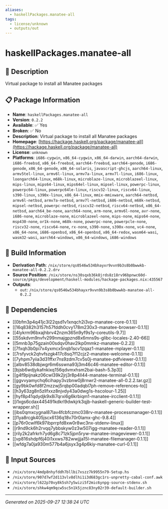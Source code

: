 ```yaml
---
aliases:
  - haskellPackages.manatee-all
tags:
  - license/unknown
  - outputs/out
---
```


# haskellPackages.manatee-all

## 📝 Description

Virtual package to install all Manatee packages

## 📋 Package Information

- **Name**: `haskellPackages.manatee-all`
- **Version**: `0.2.2`
- **Available**: ✅ Yes
- **Broken**: ✅ No
- **Description**: Virtual package to install all Manatee packages
- **Homepage**: [https://hackage.haskell.org/package/manatee-all](https://hackage.haskell.org/package/manatee-all)
- **License**: `unknown`
- **Platforms**: `i686-cygwin`, `x86_64-cygwin`, `x86_64-darwin`, `aarch64-darwin`, `i686-freebsd`, `x86_64-freebsd`, `aarch64-freebsd`, `aarch64-genode`, `i686-genode`, `x86_64-genode`, `x86_64-solaris`, `javascript-ghcjs`, `aarch64-linux`, `armv5tel-linux`, `armv6l-linux`, `armv7a-linux`, `armv7l-linux`, `i686-linux`, `loongarch64-linux`, `m68k-linux`, `microblaze-linux`, `microblazeel-linux`, `mips-linux`, `mips64-linux`, `mips64el-linux`, `mipsel-linux`, `powerpc-linux`, `powerpc64-linux`, `powerpc64le-linux`, `riscv32-linux`, `riscv64-linux`, `s390-linux`, `s390x-linux`, `x86_64-linux`, `mmix-mmixware`, `aarch64-netbsd`, `armv6l-netbsd`, `armv7a-netbsd`, `armv7l-netbsd`, `i686-netbsd`, `m68k-netbsd`, `mipsel-netbsd`, `powerpc-netbsd`, `riscv32-netbsd`, `riscv64-netbsd`, `x86_64-netbsd`, `aarch64_be-none`, `aarch64-none`, `arm-none`, `armv6l-none`, `avr-none`, `i686-none`, `microblaze-none`, `microblazeel-none`, `mips-none`, `mips64-none`, `msp430-none`, `or1k-none`, `m68k-none`, `powerpc-none`, `powerpcle-none`, `riscv32-none`, `riscv64-none`, `rx-none`, `s390-none`, `s390x-none`, `vc4-none`, `x86_64-none`, `i686-openbsd`, `x86_64-openbsd`, `x86_64-redox`, `wasm64-wasi`, `wasm32-wasi`, `aarch64-windows`, `x86_64-windows`, `i686-windows`

## 🔧 Build Information

- **Derivation Path**: `/nix/store/qs0546w534bhayxr9vvn9b3s8b0bwwkb-manatee-all-0.2.2.drv`
- **Source Position**: `/nix/store/ns30sqxb36k8jrds8z18rv96bpnwc60d-source/pkgs/development/haskell-modules/hackage-packages.nix:435567`
- **Outputs**:
  - `out`:  `/nix/store/qs0546w534bhayxr9vvn9b3s8b0bwwkb-manatee-all-0.2.2`

## 🔗 Dependencies

- [[0bfm3p4q41jc3l22qsd1v1xnqch2i3vp-manatee-core-0.1.1]]
- [[16q8382h3157h57fddh0cvy178m230x3-manatee-browser-0.1.1]]
- [[4lykrm96bxajhbrv42nzm365n9yf9s1y-coreutils-9.7]]
- [[55skdvm9nvfv299nmajgpznd8x6mns9s-glibc-locales-2.40-66]]
- [[5mnb3p75gzain00sdqv0hav2lkp0mmkz-manatee-0.2.2]]
- [[7fxqh3b0pi7x4yxmcx5nqb1scv1zqaz1-manatee-mplayer-0.1.1]]
- [[7rsfyvck2qhvfszgk417c8sq7f12cjz2-manatee-welcome-0.1.1]]
- [[7yhpm7yiia3d31ffxr7ns9zdm7cv5s0j-manatee-pdfviewer-0.1.1]]
- [[albv8538dbjwgr6m6sswna93j3m46c46-manatee-editor-0.1.1]]
- [[bjsb6wdjykafnkixq156qdvmxhsm2bai-bash-5.3p3]]
- [[g4f9pijnakz06cwl39k2jrj3r8p4ll44-manatee-terminal-0.1.1]]
- [[ggvvyamychq6cihapy3vzbnw0j8rnwr2-manatee-all-0.2.2.tar.gz]]
- [[gy9bk0wfd8f2mzzwj5rqbp00adqbl7ph-remove-references-to]]
- [[h3y63zg8n5zllfxxz8njvdy43a0dwg1s-hscolour-1.25]]
- [[hyf8p41qdydjk9x8i7qrxi6g6krbiqm1-manatee-ircclient-0.1.1]]
- [[i1xgs6cdax445491kdkrl9dwkjrk3qjb-haskell-generic-builder-test-wrapper.sh]]
- [[ibs0qmxcygnal87lav4fcbfczmc038rv-manatee-processmanager-0.1.1]]
- [[l1ya8rcgk405jscx6136q18v70r0lamx-ghc-9.8.4]]
- [[p76r0cwlf6k97ibprrpfd8xw0r8wc3nx-stdenv-linux]]
- [[r9nd9ck6h2rvqq7ybbskyw0z3w507igg-manatee-reader-0.1.1]]
- [[rily2k2afrkrh7yd6g8c71zk5jpn5ryw-manatee-imageviewer-0.1.1]]
- [[vp816shdpf6j40i1xxws782wwjjja15l-manatee-filemanager-0.1.1]]
- [[wfdg7a0ja930m577b4a6jsyx3g4p6kiy-manatee-curl-0.1.1]]

## 📁 Input Sources

- `/nix/store/4mdp8nhyfddh7bllbi7xszz7k9955n79-Setup.hs`
- `/nix/store/907d7wf2d113vlv8dlhi1i3d683gc1rs-unpretty-cabal-conf.awk`
- `/nix/store/l622p70vy8k5sh7y5wizi5f2mic6ynpg-source-stdenv.sh`
- `/nix/store/shkw4qm9qcw5sc5n1k5jznc83ny02r39-default-builder.sh`

---
*Generated on 2025-09-27 12:38:24 UTC*
